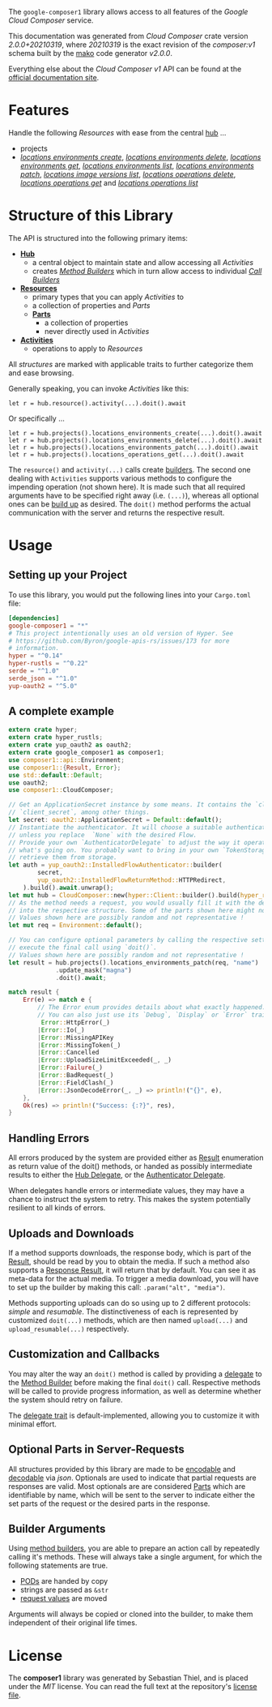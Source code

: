 <!---
DO NOT EDIT !
This file was generated automatically from 'src/mako/api/README.md.mako'
DO NOT EDIT !
-->
The `google-composer1` library allows access to all features of the *Google Cloud Composer* service.

This documentation was generated from *Cloud Composer* crate version *2.0.0+20210319*, where *20210319* is the exact revision of the *composer:v1* schema built by the [mako](http://www.makotemplates.org/) code generator *v2.0.0*.

Everything else about the *Cloud Composer* *v1* API can be found at the
[official documentation site](https://cloud.google.com/composer/).
# Features

Handle the following *Resources* with ease from the central [hub](https://docs.rs/google-composer1/2.0.0+20210319/google_composer1/CloudComposer) ... 

* projects
 * [*locations environments create*](https://docs.rs/google-composer1/2.0.0+20210319/google_composer1/api::ProjectLocationEnvironmentCreateCall), [*locations environments delete*](https://docs.rs/google-composer1/2.0.0+20210319/google_composer1/api::ProjectLocationEnvironmentDeleteCall), [*locations environments get*](https://docs.rs/google-composer1/2.0.0+20210319/google_composer1/api::ProjectLocationEnvironmentGetCall), [*locations environments list*](https://docs.rs/google-composer1/2.0.0+20210319/google_composer1/api::ProjectLocationEnvironmentListCall), [*locations environments patch*](https://docs.rs/google-composer1/2.0.0+20210319/google_composer1/api::ProjectLocationEnvironmentPatchCall), [*locations image versions list*](https://docs.rs/google-composer1/2.0.0+20210319/google_composer1/api::ProjectLocationImageVersionListCall), [*locations operations delete*](https://docs.rs/google-composer1/2.0.0+20210319/google_composer1/api::ProjectLocationOperationDeleteCall), [*locations operations get*](https://docs.rs/google-composer1/2.0.0+20210319/google_composer1/api::ProjectLocationOperationGetCall) and [*locations operations list*](https://docs.rs/google-composer1/2.0.0+20210319/google_composer1/api::ProjectLocationOperationListCall)




# Structure of this Library

The API is structured into the following primary items:

* **[Hub](https://docs.rs/google-composer1/2.0.0+20210319/google_composer1/CloudComposer)**
    * a central object to maintain state and allow accessing all *Activities*
    * creates [*Method Builders*](https://docs.rs/google-composer1/2.0.0+20210319/google_composer1/client::MethodsBuilder) which in turn
      allow access to individual [*Call Builders*](https://docs.rs/google-composer1/2.0.0+20210319/google_composer1/client::CallBuilder)
* **[Resources](https://docs.rs/google-composer1/2.0.0+20210319/google_composer1/client::Resource)**
    * primary types that you can apply *Activities* to
    * a collection of properties and *Parts*
    * **[Parts](https://docs.rs/google-composer1/2.0.0+20210319/google_composer1/client::Part)**
        * a collection of properties
        * never directly used in *Activities*
* **[Activities](https://docs.rs/google-composer1/2.0.0+20210319/google_composer1/client::CallBuilder)**
    * operations to apply to *Resources*

All *structures* are marked with applicable traits to further categorize them and ease browsing.

Generally speaking, you can invoke *Activities* like this:

```Rust,ignore
let r = hub.resource().activity(...).doit().await
```

Or specifically ...

```ignore
let r = hub.projects().locations_environments_create(...).doit().await
let r = hub.projects().locations_environments_delete(...).doit().await
let r = hub.projects().locations_environments_patch(...).doit().await
let r = hub.projects().locations_operations_get(...).doit().await
```

The `resource()` and `activity(...)` calls create [builders][builder-pattern]. The second one dealing with `Activities` 
supports various methods to configure the impending operation (not shown here). It is made such that all required arguments have to be 
specified right away (i.e. `(...)`), whereas all optional ones can be [build up][builder-pattern] as desired.
The `doit()` method performs the actual communication with the server and returns the respective result.

# Usage

## Setting up your Project

To use this library, you would put the following lines into your `Cargo.toml` file:

```toml
[dependencies]
google-composer1 = "*"
# This project intentionally uses an old version of Hyper. See
# https://github.com/Byron/google-apis-rs/issues/173 for more
# information.
hyper = "^0.14"
hyper-rustls = "^0.22"
serde = "^1.0"
serde_json = "^1.0"
yup-oauth2 = "^5.0"
```

## A complete example

```Rust
extern crate hyper;
extern crate hyper_rustls;
extern crate yup_oauth2 as oauth2;
extern crate google_composer1 as composer1;
use composer1::api::Environment;
use composer1::{Result, Error};
use std::default::Default;
use oauth2;
use composer1::CloudComposer;

// Get an ApplicationSecret instance by some means. It contains the `client_id` and 
// `client_secret`, among other things.
let secret: oauth2::ApplicationSecret = Default::default();
// Instantiate the authenticator. It will choose a suitable authentication flow for you, 
// unless you replace  `None` with the desired Flow.
// Provide your own `AuthenticatorDelegate` to adjust the way it operates and get feedback about 
// what's going on. You probably want to bring in your own `TokenStorage` to persist tokens and
// retrieve them from storage.
let auth = yup_oauth2::InstalledFlowAuthenticator::builder(
        secret,
        yup_oauth2::InstalledFlowReturnMethod::HTTPRedirect,
    ).build().await.unwrap();
let mut hub = CloudComposer::new(hyper::Client::builder().build(hyper_rustls::HttpsConnector::with_native_roots()), auth);
// As the method needs a request, you would usually fill it with the desired information
// into the respective structure. Some of the parts shown here might not be applicable !
// Values shown here are possibly random and not representative !
let mut req = Environment::default();

// You can configure optional parameters by calling the respective setters at will, and
// execute the final call using `doit()`.
// Values shown here are possibly random and not representative !
let result = hub.projects().locations_environments_patch(req, "name")
             .update_mask("magna")
             .doit().await;

match result {
    Err(e) => match e {
        // The Error enum provides details about what exactly happened.
        // You can also just use its `Debug`, `Display` or `Error` traits
         Error::HttpError(_)
        |Error::Io(_)
        |Error::MissingAPIKey
        |Error::MissingToken(_)
        |Error::Cancelled
        |Error::UploadSizeLimitExceeded(_, _)
        |Error::Failure(_)
        |Error::BadRequest(_)
        |Error::FieldClash(_)
        |Error::JsonDecodeError(_, _) => println!("{}", e),
    },
    Ok(res) => println!("Success: {:?}", res),
}

```
## Handling Errors

All errors produced by the system are provided either as [Result](https://docs.rs/google-composer1/2.0.0+20210319/google_composer1/client::Result) enumeration as return value of
the doit() methods, or handed as possibly intermediate results to either the 
[Hub Delegate](https://docs.rs/google-composer1/2.0.0+20210319/google_composer1/client::Delegate), or the [Authenticator Delegate](https://docs.rs/yup-oauth2/*/yup_oauth2/trait.AuthenticatorDelegate.html).

When delegates handle errors or intermediate values, they may have a chance to instruct the system to retry. This 
makes the system potentially resilient to all kinds of errors.

## Uploads and Downloads
If a method supports downloads, the response body, which is part of the [Result](https://docs.rs/google-composer1/2.0.0+20210319/google_composer1/client::Result), should be
read by you to obtain the media.
If such a method also supports a [Response Result](https://docs.rs/google-composer1/2.0.0+20210319/google_composer1/client::ResponseResult), it will return that by default.
You can see it as meta-data for the actual media. To trigger a media download, you will have to set up the builder by making
this call: `.param("alt", "media")`.

Methods supporting uploads can do so using up to 2 different protocols: 
*simple* and *resumable*. The distinctiveness of each is represented by customized 
`doit(...)` methods, which are then named `upload(...)` and `upload_resumable(...)` respectively.

## Customization and Callbacks

You may alter the way an `doit()` method is called by providing a [delegate](https://docs.rs/google-composer1/2.0.0+20210319/google_composer1/client::Delegate) to the 
[Method Builder](https://docs.rs/google-composer1/2.0.0+20210319/google_composer1/client::CallBuilder) before making the final `doit()` call. 
Respective methods will be called to provide progress information, as well as determine whether the system should 
retry on failure.

The [delegate trait](https://docs.rs/google-composer1/2.0.0+20210319/google_composer1/client::Delegate) is default-implemented, allowing you to customize it with minimal effort.

## Optional Parts in Server-Requests

All structures provided by this library are made to be [encodable](https://docs.rs/google-composer1/2.0.0+20210319/google_composer1/client::RequestValue) and 
[decodable](https://docs.rs/google-composer1/2.0.0+20210319/google_composer1/client::ResponseResult) via *json*. Optionals are used to indicate that partial requests are responses 
are valid.
Most optionals are are considered [Parts](https://docs.rs/google-composer1/2.0.0+20210319/google_composer1/client::Part) which are identifiable by name, which will be sent to 
the server to indicate either the set parts of the request or the desired parts in the response.

## Builder Arguments

Using [method builders](https://docs.rs/google-composer1/2.0.0+20210319/google_composer1/client::CallBuilder), you are able to prepare an action call by repeatedly calling it's methods.
These will always take a single argument, for which the following statements are true.

* [PODs][wiki-pod] are handed by copy
* strings are passed as `&str`
* [request values](https://docs.rs/google-composer1/2.0.0+20210319/google_composer1/client::RequestValue) are moved

Arguments will always be copied or cloned into the builder, to make them independent of their original life times.

[wiki-pod]: http://en.wikipedia.org/wiki/Plain_old_data_structure
[builder-pattern]: http://en.wikipedia.org/wiki/Builder_pattern
[google-go-api]: https://github.com/google/google-api-go-client

# License
The **composer1** library was generated by Sebastian Thiel, and is placed 
under the *MIT* license.
You can read the full text at the repository's [license file][repo-license].

[repo-license]: https://github.com/Byron/google-apis-rsblob/master/LICENSE.md
